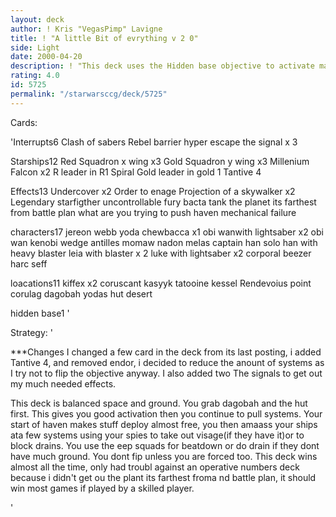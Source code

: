 ```yaml
---
layout: deck
author: ! Kris "VegasPimp" Lavigne
title: ! "A little Bit of evrything v 2 0"
side: Light
date: 2000-04-20
description: ! "This deck uses the Hidden base objective to activate massive amounts of force, then you drain in space while using the epp hit squad to cripple th opponent."
rating: 4.0
id: 5725
permalink: "/starwarsccg/deck/5725"
---
```

Cards: 

'Interrupts6
Clash of sabers
Rebel barrier
hyper escape
the signal x 3


Starships12
Red Squadron x wing x3
Gold Squadron y wing x3
Millenium Falcon x2
R leader in R1
Spiral
Gold leader in gold 1
Tantive 4

Effects13
Undercover x2
Order to enage
Projection of a skywalker x2
Legendary starfigther
uncontrollable fury
bacta tank
the planet its farthest from
battle plan
what are you trying to push
haven
mechanical failure


characters17
jereon webb
yoda
chewbacca x1
obi wanwith lightsaber x2
obi wan kenobi
wedge antilles
momaw nadon
melas
captain han solo
han with heavy blaster
leia with blaster x 2
luke with lightsaber x2
corporal beezer
harc seff

loacations11
kiffex x2
coruscant
kasyyk
tatooine
kessel
Rendevoius point
corulag
dagobah
yodas hut
desert

hidden base1
'

Strategy: '


***Changes I changed a few card in the deck from its last posting, i added Tantive 4, and removed endor, i decided to reduce the anount of systems as I try not to flip the objective anyway.  I also added two The signals to get out my much needed effects.

 This deck is balanced space and ground. You grab dagobah and the hut first. This gives you good activation then you continue to pull systems. Your start of haven makes stuff deploy almost free, you then amaass your ships ata few systems using your spies to take out visage(if they have it)or to block drains. You use the eep squads for beatdown or do drain if they dont have much ground. You dont fip unless you are forced too. This deck wins almost all the time, only had troubl against an operative numbers deck because i didn't get ou the plant its farthest froma nd battle plan, it should win most games if played by a skilled player.

'
